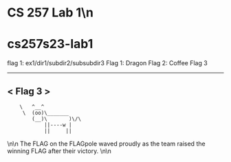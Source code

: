 # CS 257 Lab 1\n
# cs257s23-lab1
flag 1: ex1/dir1/subdir2/subsubdir3
Flag 1: Dragon
Flag 2: Coffee
Flag 3
 ________
< Flag 3 >
 --------
        \   ^__^
         \  (oo)\_______
            (__)\       )\/\
                ||----w |
                ||     ||
\n\n
The FLAG on the FLAGpole waved proudly as the team raised the winning FLAG after their victory.
\n\n
